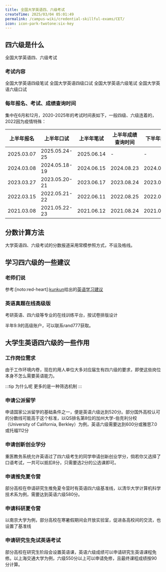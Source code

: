 ```yaml
---
title: 全国大学英语四、六级考试
createTime: 2025/03/04 05:01:49
permalink: /campus-wiki/credential-skillful-exams/CET/
icon: icon-park-twotone:six-key
---
```


## 四六级是什么

<LinkCard icon="icon-park-twotone:six-key" href="https://cet.neea.edu.cn/html1/folder/1608/1178-1.htm" title="College English Test" >
全国大学英语四、六级考试</LinkCard>

### 考试内容

<CardGrid>
<LinkCard icon="" href="https://cet.neea.edu.cn/html1/report/16123/196-1.htm" title="CET4" >全国大学英语四级笔试</LinkCard>
<LinkCard icon="" href="https://cet.neea.edu.cn/html1/report/16123/199-1.htm" title="CET-SET4" >全国大学英语四级口试</LinkCard>
<LinkCard icon="" href="https://cet.neea.edu.cn/html1/report/16123/201-1.htm" title="CET6" >全国大学英语六级笔试</LinkCard>
<LinkCard icon="" href="https://cet.neea.edu.cn/html1/report/16123/200-1.htm" title="CET-SET6" >全国大学英语六级口试</LinkCard>
</CardGrid>

### 每年报名、考试、成绩查询时间

集中在6月和12月，2020-2025年的考试时间表如下，一般四级、六级连着的，2022因为疫情特殊：

| 上半年报名      | 上半年口试         | 上半年笔试      | 上半年成绩查询时间  | 下半年报名      | 下半年口试         | 下半年笔试      | 下半年成绩查询时间  |
|------------|---------------|------------|------------|------------|---------------|------------|------------|
| 2025.03.07 | 2025.05.24-25 | 2025.06.14 | -          | -          | -             | -          | -          |
| 2024.03.08 | 2024.05.18-19 | 2024.06.15 | 2024.08.23 | 2024.09.05 | 2024.11.23-24 | 2024.12.24 | 2025.02.26 |
| 2023.03.27 | 2023.05.20-21 | 2023.06.17 | 2023.08.24 | 2023.09.01 | 2023.11.18-19 | 2023.12.16 | 2024.02.22 |
| 2022.03.15 | 2022.05.21-22 | 2022.06.11 | 2022.08.25 | 2022.09.13 | 2022.11.19-20 | 2022.12.10 | 2023.02.17 |
| 2021.03.08 | 2021.05.22-23 | 2021.06.12 | 2021.08.24 | 2021.09.10 | 2021.11.20-21 | 2022.12.18 | 2022.02.24 |

## 分数计算方法

<LinkCard icon="ph:exam-fill" href="https://cet.neea.edu.cn/html1/folder/19081/5124-1.htm" title="分数解释" >大学英语四、六级考试的分数报道采用常模参照方式，不设及格线。</LinkCard>

## 学习四六级的一些建议

### 老师们说

参考:[noto:red-heart]:[kunkun](/friends/persons/)给出的[英语学习建议](/campus-wiki/english/)

### 英语真题在线高级版

<LinkCard icon="https://zhenti-res.youshaohua.com/images/read/zhenti/zhenti_online.svg" href="https://zhenti.burningvocabulary.cn/" title="英语真题在线官方网站" >
考研英语、四六级等专业的在线训练平台，按试卷排版设计</LinkCard>

半年9.9的高级账户，可以联系rand777获取。

## 大学生英语四六级的一些作用

### 工作岗位需求

由于工作环境内卷，现在的用人单位大多对应届生有四六级的要求，即使这些岗位本身不怎么需要英语能力。

:::tip 为什么呢
更多的是一种筛选机制
:::

### 申请公派留学

申请国家公派留学的基础条件之一，便是英语六级达到520分。部分国外高校认可的分数线可能高于这个标准，以QS排名第8位的加州大学-伯克利分校（University
of California, Berkley）为例，英语六级需要达到600分或雅思7.0或托福112分

### 申请创新创业学分

重医教务系统允许英语过了四六级考生的同学申请创新创业学分，倘若你又选择了口语考试，一共可以抵扣8分，只需要选2分的公选课即可。

### 申请推免夏令营

部分高校在申请研究生推免夏令营时有英语四六级基准线，以清华大学计算机科学技术系为例，需要达到英语六级580分。

### 申请科研夏令营

以南京大学为例，部分高校在寒暑假期间会开放实验室，促进各高校间的交流，也设置了基准线

### 申请研究生免试英语考试

部分高校在研究生阶段会设置英语课，英语六级成绩可以申请研究生英语课程免修。以上海交通大学为例，六级550分以上可以申请免修，且最终课程成绩按90分计算。